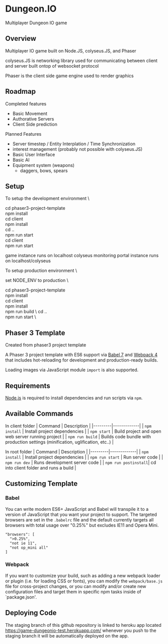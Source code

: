 # Dungeon.IO 
Multiplayer Dungeon IO game


## Overview

Multiplayer IO game built on Node.JS, colyseus.JS, and Phaser

colyseus.JS is networking library used for communicating between client and server built ontop of websocket protocol

Phaser is the client side game engine used to render graphics



## Roadmap

Completed features
 - Basic Movement 
 - Authorative Servers 
 - Client Side prediction

Planned Features 
 - Server timestep / Entity Interplation / Time Synchronization
 - interest management (probably not possible with colyseus.JS)
 - Basic User Interface
 - Basic AI 
 - Equipment system (weapons)
    - daggers, bows, spears
    
## Setup

To setup the development environment \

cd phaser3-project-template \
npm install \
cd client \
npm install \
cd .. \
npm run start \
cd client \
npm run start 

game instance runs on localhost
colyseus monitoring portal instance runs on localhost/colyseus

To setup production environment \

set NODE_ENV to production \

cd phaser3-project-template \
npm install \
cd client \
npm install \
npm run build \ 
cd .. \
npm run start \



## Phaser 3 Template

Created from phaser3 project template

A Phaser 3 project template with ES6 support via [Babel 7](https://babeljs.io/) and [Webpack 4](https://webpack.js.org/)
that includes hot-reloading for development and production-ready builds.

Loading images via JavaScript module `import` is also supported.

## Requirements

[Node.js](https://nodejs.org) is required to install dependencies and run scripts via `npm`.

## Available Commands

In client folder
| Command | Description |
|---------|-------------|
| `npm install` | Install project dependencies |
| `npm start` | Build project and open web server running project |
| `npm run build` | Builds code bundle with production settings (minification, uglification, etc..) |

In root folder
| Command | Description |
|---------|-------------|
| `npm install` | Install project dependencies |
| `npm run start` | Run server code |
| `npm run dev` | Runs development server code |
| `npm run postinstall`| cd into client folder and runs a build |


## Customizing Template

### Babel
You can write modern ES6+ JavaScript and Babel will transpile it to a version of JavaScript that you
want your project to support. The targeted browsers are set in the `.babelrc` file and the default currently
targets all browsers with total usage over "0.25%" but excludes IE11 and Opera Mini.

  ```
  "browsers": [
    ">0.25%",
    "not ie 11",
    "not op_mini all"
  ]
  ```

### Webpack
If you want to customize your build, such as adding a new webpack loader or plugin (i.e. for loading CSS or fonts), you can
modify the `webpack/base.js` file for cross-project changes, or you can modify and/or create
new configuration files and target them in specific npm tasks inside of `package.json'.

## Deploying Code
The staging branch of this github repository is linked to heroku app located https://game-dungeonio-test.herokuapp.com/ whenever you push to the staging branch it will be automatically deployed on the app. 

